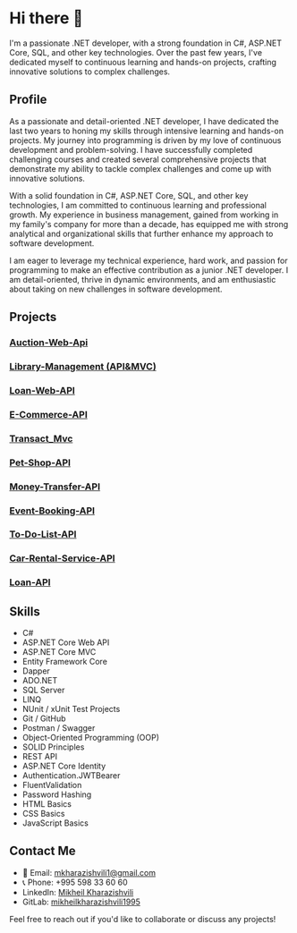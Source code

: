 # Hi there 👋

I'm a passionate .NET developer, with a strong foundation in C#, ASP.NET Core, SQL, and other key technologies. Over the past few years, I've dedicated myself to continuous learning and hands-on projects, crafting innovative solutions to complex challenges.

## Profile

As a passionate and detail-oriented .NET developer, I have dedicated the last two years to honing my skills through intensive learning and hands-on projects. My journey into programming is driven by my love of continuous development and problem-solving. I have successfully completed challenging courses and created several comprehensive projects that demonstrate my ability to tackle complex challenges and come up with innovative solutions.

With a solid foundation in C#, ASP.NET Core, SQL, and other key technologies, I am committed to continuous learning and professional growth. My experience in business management, gained from working in my family's company for more than a decade, has equipped me with strong analytical and organizational skills that further enhance my approach to software development.

I am eager to leverage my technical experience, hard work, and passion for programming to make an effective contribution as a junior .NET developer. I am detail-oriented, thrive in dynamic environments, and am enthusiastic about taking on new challenges in software development.

## Projects

### [Auction-Web-Api](https://github.com/mkharazishvili95/Auction-Web-Api)
### [Library-Management (API&MVC)](https://github.com/mkharazishvili95/Library-Api-Mvc)
### [Loan-Web-API](https://github.com/mkharazishvili95/Loan-Web-API)
### [E-Commerce-API](https://github.com/mkharazishvili95/E-Commerce-API)
### [Transact_Mvc](https://github.com/mkharazishvili95/Transact_Mvc)
### [Pet-Shop-API](https://github.com/mkharazishvili95/Pet-Shop-API)
### [Money-Transfer-API](https://github.com/mkharazishvili95/MoneyTransfer-API)
### [Event-Booking-API](https://github.com/mkharazishvili95/Event-Booking-API)
### [To-Do-List-API](https://github.com/mkharazishvili95/To-Do-List-API)
### [Car-Rental-Service-API](https://github.com/mkharazishvili95/Car-Rental-Service-API)
### [Loan-API](https://github.com/mkharazishvili95/Final_LoanAPI)

## Skills
- C#
- ASP.NET Core Web API
- ASP.NET Core MVC
- Entity Framework Core
- Dapper
- ADO.NET
- SQL Server
- LINQ
- NUnit / xUnit Test Projects
- Git / GitHub
- Postman / Swagger
- Object-Oriented Programming (OOP)
- SOLID Principles
- REST API
- ASP.NET Core Identity
- Authentication.JWTBearer
- FluentValidation
- Password Hashing
- HTML Basics
- CSS Basics
- JavaScript Basics


## Contact Me

- 📧 Email: mkharazishvili1@gmail.com
- 📞 Phone: +995 598 33 60 60
- LinkedIn: [Mikheil Kharazishvili](https://www.linkedin.com/in/mikheil-kharazishvili-b179a5269/)
- GitLab: [mikheilkharazishvili1995](https://gitlab.com/mikheilkharazishvili1995)

Feel free to reach out if you'd like to collaborate or discuss any projects!

